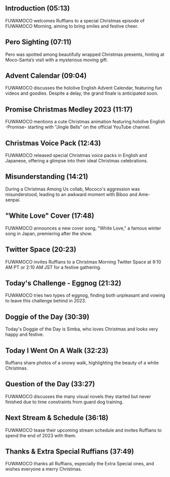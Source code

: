 ## Introduction (05:13)

FUWAMOCO welcomes Ruffians to a special Christmas episode of FUWAMOCO Morning, aiming to bring smiles and festive cheer.

## Pero Sighting (07:11)

Pero was spotted among beautifully wrapped Christmas presents, hinting at Moco-Santa’s visit with a mysterious moving gift.

## Advent Calendar (09:04)

FUWAMOCO discusses the hololive English Advent Calendar, featuring fun videos and goodies. Despite a delay, the grand finale is anticipated soon.

## Promise Christmas Medley 2023 (11:17)

FUWAMOCO mentions a cute Christmas animation featuring hololive English -Promise- starting with "Jingle Bells" on the official YouTube channel.

## Christmas Voice Pack (12:43)

FUWAMOCO released special Christmas voice packs in English and Japanese, offering a glimpse into their ideal Christmas celebrations.

## Misunderstanding (14:21)

During a Christmas Among Us collab, Mococo's aggression was misunderstood, leading to an awkward moment with Biboo and Ame-senpai.

## "White Love" Cover (17:48)

FUWAMOCO announces a new cover song, "White Love," a famous winter song in Japan, premiering after the show.

## Twitter Space (20:23)

FUWAMOCO invites Ruffians to a Christmas Morning Twitter Space at 9:10 AM PT or 2:10 AM JST for a festive gathering.

## Today's Challenge - Eggnog (21:32)

FUWAMOCO tries two types of eggnog, finding both unpleasant and vowing to leave this challenge behind in 2023.

## Doggie of the Day (30:39)

Today's Doggie of the Day is Simba, who loves Christmas and looks very happy and festive.

## Today I Went On A Walk (32:23)

Ruffians share photos of a snowy walk, highlighting the beauty of a white Christmas.

## Question of the Day (33:27)

FUWAMOCO discusses the many visual novels they started but never finished due to time constraints from guard dog training.

## Next Stream & Schedule (36:18)

FUWAMOCO tease their upcoming stream schedule and invites Ruffians to spend the end of 2023 with them.

## Thanks & Extra Special Ruffians (37:49)

FUWAMOCO thanks all Ruffians, especially the Extra Special ones, and wishes everyone a merry Christmas.
